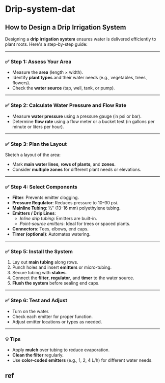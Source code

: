 
# Drip-system-dat

## How to Design a Drip Irrigation System

Designing a **drip irrigation system** ensures water is delivered efficiently to plant roots. Here's a step-by-step guide:

---

### ✅ Step 1: Assess Your Area
- Measure the **area** (length × width).
- Identify **plant types** and their water needs (e.g., vegetables, trees, flowers).
- Check the **water source** (tap, well, tank, or pump).

---

### ✅ Step 2: Calculate Water Pressure and Flow Rate
- Measure **water pressure** using a pressure gauge (in psi or bar).
- Determine **flow rate** using a flow meter or a bucket test (in gallons per minute or liters per hour).

---

### ✅ Step 3: Plan the Layout
Sketch a layout of the area:
- Mark **main water lines**, **rows of plants**, and **zones**.
- Consider **multiple zones** for different plant needs or elevations.

---

### ✅ Step 4: Select Components
- **Filter**: Prevents emitter clogging.
- **Pressure Regulator**: Reduces pressure to 10–30 psi.
- **Mainline Tubing**: ½" (13–16 mm) polyethylene tubing.
- **Emitters / Drip Lines**:
  - *Inline drip tubing*: Emitters are built-in.
  - *Point-source emitters*: Ideal for trees or spaced plants.
- **Connectors**: Tees, elbows, end caps.
- **Timer (optional)**: Automates watering.

---

### ✅ Step 5: Install the System
1. Lay out **main tubing** along rows.
2. Punch holes and insert **emitters** or micro-tubing.
3. Secure tubing with **stakes**.
4. Connect the **filter**, **regulator**, and **timer** to the water source.
5. **Flush the system** before sealing end caps.

---

### ✅ Step 6: Test and Adjust
- Turn on the water.
- Check each emitter for proper function.
- Adjust emitter locations or types as needed.

---

### 💡 Tips
- Apply **mulch** over tubing to reduce evaporation.
- **Clean the filter** regularly.
- Use **color-coded emitters** (e.g., 1, 2, 4 L/h) for different water needs.

## ref 


